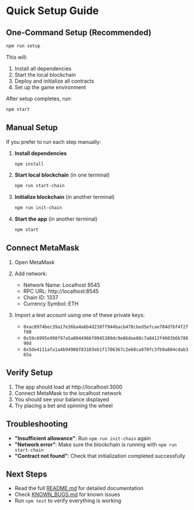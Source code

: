 # Quick Setup Guide

## One-Command Setup (Recommended)

```bash
npm run setup
```

This will:
1. Install all dependencies
2. Start the local blockchain
3. Deploy and initialize all contracts
4. Set up the game environment

After setup completes, run:
```bash
npm start
```

## Manual Setup

If you prefer to run each step manually:

1. **Install dependencies**
   ```bash
   npm install
   ```

2. **Start local blockchain** (in one terminal)
   ```bash
   npm run start-chain
   ```

3. **Initialize blockchain** (in another terminal)
   ```bash
   npm run init-chain
   ```

4. **Start the app** (in another terminal)
   ```bash
   npm start
   ```

## Connect MetaMask

1. Open MetaMask
2. Add network:
   - Network Name: Localhost 8545
   - RPC URL: http://localhost:8545
   - Chain ID: 1337
   - Currency Symbol: ETH

3. Import a test account using one of these private keys:
   - `0xac0974bec39a17e36ba4a6b4d238ff944bacb478cbed5efcae784d7bf4f2ff80`
   - `0x59c6995e998f97a5a0044966f0945389dc9e86dae88c7a8412f4603b6b78690d`
   - `0x5de4111afa1a4b94908f83103eb1f1706367c2e68ca870fc3fb9a804cdab365a`

## Verify Setup

1. The app should load at http://localhost:3000
2. Connect MetaMask to the localhost network
3. You should see your balance displayed
4. Try placing a bet and spinning the wheel

## Troubleshooting

- **"Insufficient allowance"**: Run `npm run init-chain` again
- **"Network error"**: Make sure the blockchain is running with `npm run start-chain`
- **"Contract not found"**: Check that initialization completed successfully

## Next Steps

- Read the full [README.md](README.md) for detailed documentation
- Check [KNOWN_BUGS.md](KNOWN_BUGS.md) for known issues
- Run `npm test` to verify everything is working 